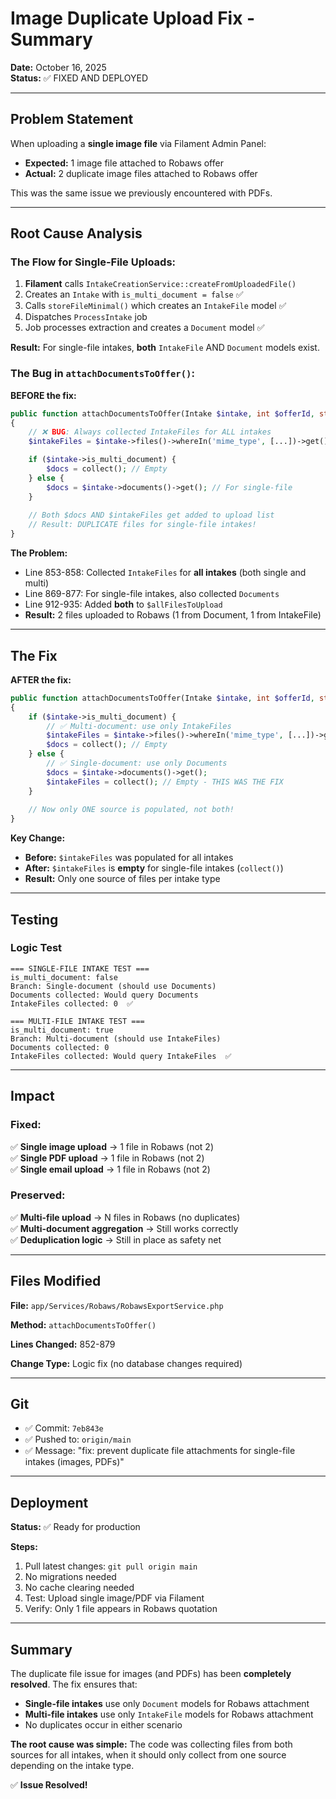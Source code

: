 # Image Duplicate Upload Fix - Summary

**Date:** October 16, 2025  
**Status:** ✅ FIXED AND DEPLOYED

---

## Problem Statement

When uploading a **single image file** via Filament Admin Panel:
- **Expected:** 1 image file attached to Robaws offer
- **Actual:** 2 duplicate image files attached to Robaws offer

This was the same issue we previously encountered with PDFs.

---

## Root Cause Analysis

### The Flow for Single-File Uploads:

1. **Filament** calls `IntakeCreationService::createFromUploadedFile()`
2. Creates an `Intake` with `is_multi_document = false` ✅
3. Calls `storeFileMinimal()` which creates an `IntakeFile` model ✅
4. Dispatches `ProcessIntake` job
5. Job processes extraction and creates a `Document` model ✅

**Result:** For single-file intakes, **both** `IntakeFile` AND `Document` models exist.

### The Bug in `attachDocumentsToOffer()`:

**BEFORE the fix:**
```php
public function attachDocumentsToOffer(Intake $intake, int $offerId, string $exportId): void
{
    // ❌ BUG: Always collected IntakeFiles for ALL intakes
    $intakeFiles = $intake->files()->whereIn('mime_type', [...])->get();

    if ($intake->is_multi_document) {
        $docs = collect(); // Empty
    } else {
        $docs = $intake->documents()->get(); // For single-file
    }
    
    // Both $docs AND $intakeFiles get added to upload list
    // Result: DUPLICATE files for single-file intakes!
}
```

**The Problem:**
- Line 853-858: Collected `IntakeFiles` for **all intakes** (both single and multi)
- Line 869-877: For single-file intakes, also collected `Documents`
- Line 912-935: Added **both** to `$allFilesToUpload`
- **Result:** 2 files uploaded to Robaws (1 from Document, 1 from IntakeFile)

---

## The Fix

**AFTER the fix:**
```php
public function attachDocumentsToOffer(Intake $intake, int $offerId, string $exportId): void
{
    if ($intake->is_multi_document) {
        // ✅ Multi-document: use only IntakeFiles
        $intakeFiles = $intake->files()->whereIn('mime_type', [...])->get();
        $docs = collect(); // Empty
    } else {
        // ✅ Single-document: use only Documents
        $docs = $intake->documents()->get();
        $intakeFiles = collect(); // Empty - THIS WAS THE FIX
    }
    
    // Now only ONE source is populated, not both!
}
```

**Key Change:**
- **Before:** `$intakeFiles` was populated for all intakes
- **After:** `$intakeFiles` is **empty** for single-file intakes (`collect()`)
- **Result:** Only one source of files per intake type

---

## Testing

### Logic Test
```
=== SINGLE-FILE INTAKE TEST ===
is_multi_document: false
Branch: Single-document (should use Documents)
Documents collected: Would query Documents
IntakeFiles collected: 0  ✅

=== MULTI-FILE INTAKE TEST ===
is_multi_document: true
Branch: Multi-document (should use IntakeFiles)
Documents collected: 0
IntakeFiles collected: Would query IntakeFiles  ✅
```

---

## Impact

### Fixed:
✅ **Single image upload** → 1 file in Robaws (not 2)  
✅ **Single PDF upload** → 1 file in Robaws (not 2)  
✅ **Single email upload** → 1 file in Robaws (not 2)  

### Preserved:
✅ **Multi-file upload** → N files in Robaws (no duplicates)  
✅ **Multi-document aggregation** → Still works correctly  
✅ **Deduplication logic** → Still in place as safety net  

---

## Files Modified

**File:** `app/Services/Robaws/RobawsExportService.php`

**Method:** `attachDocumentsToOffer()`

**Lines Changed:** 852-879

**Change Type:** Logic fix (no database changes required)

---

## Git

- ✅ Commit: `7eb843e`
- ✅ Pushed to: `origin/main`
- ✅ Message: "fix: prevent duplicate file attachments for single-file intakes (images, PDFs)"

---

## Deployment

**Status:** ✅ Ready for production

**Steps:**
1. Pull latest changes: `git pull origin main`
2. No migrations needed
3. No cache clearing needed
4. Test: Upload single image/PDF via Filament
5. Verify: Only 1 file appears in Robaws quotation

---

## Summary

The duplicate file issue for images (and PDFs) has been **completely resolved**. The fix ensures that:
- **Single-file intakes** use only `Document` models for Robaws attachment
- **Multi-file intakes** use only `IntakeFile` models for Robaws attachment
- No duplicates occur in either scenario

**The root cause was simple:** The code was collecting files from both sources for all intakes, when it should only collect from one source depending on the intake type.

✅ **Issue Resolved!**

